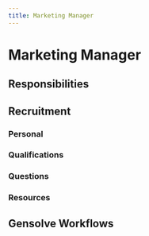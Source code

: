 ```yaml
---
title: Marketing Manager
---
```


# Marketing Manager

## Responsibilities

## Recruitment

### Personal

### Qualifications

### Questions

### Resources

## Gensolve Workflows
